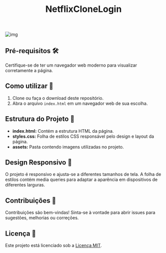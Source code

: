 <header>
  <h1>NetflixCloneLogin</h1>
</header>

![img](https://github.com/V1ct0rSb/CloneLoginNetflix/assets/112266976/da89a5b7-982c-4994-8bdc-8e1a5274bcba)

<section>
  <h2>Pré-requisitos 🛠️</h2>
  <p>Certifique-se de ter um navegador web moderno para visualizar corretamente a página.</p>
</section>

<section>
  <h2>Como utilizar 🚀</h2>
  <ol>
    <li>Clone ou faça o download deste repositório.</li>
    <li>Abra o arquivo <code>index.html</code> em um navegador web de sua escolha.</li>
  </ol>
</section>

<section>
  <h2>Estrutura do Projeto 📂</h2>
  <ul>
    <li><strong>index.html:</strong> Contém a estrutura HTML da página.</li>
    <li><strong>styles.css:</strong> Folha de estilos CSS responsável pelo design e layout da página.</li>
    <li><strong>assets:</strong> Pasta contendo imagens utilizadas no projeto.</li>
  </ul>
</section>

<section>
  <h2>Design Responsivo 📱</h2>
  <p>O projeto é responsivo e ajusta-se a diferentes tamanhos de tela. A folha de estilos contém media queries para adaptar a aparência em dispositivos de diferentes larguras.</p>
</section>

<section>
  <h2>Contribuições 🤝</h2>
  <p>Contribuições são bem-vindas! Sinta-se à vontade para abrir issues para sugestões, melhorias ou correções.</p>
</section>

<section>
  <h2>Licença 📄</h2>
  <p>Este projeto está licenciado sob a <a href="LICENSE">Licença MIT</a>.</p>
</section>
